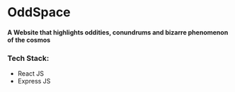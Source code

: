 # OddSpace

#### A Website that highlights oddities, conundrums and bizarre phenomenon of the cosmos

### Tech Stack:
- React JS
- Express JS
